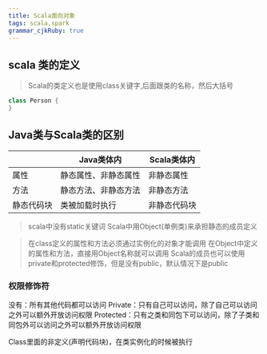 ```yaml
---
title: Scala面向对象
tags: scala,spark
grammar_cjkRuby: true
---
```


## scala 类的定义

> Scala的类定义也是使用class关键字,后面跟类的名称，然后大括号

``` scala
class Person {
}
```

## Java类与Scala类的区别

|    | Java类体内    | Scala类体内    |
| --- | --- | --- |
|  属性   |   静态属性、非静态属性  |非静态属性 |
|    方法 |    静态方法、非静态方法 |非静态方法 |
|   静态代码块  | 类被加载时执行    |非静态代码块 |

> scala中没有static关键词
> Scala中用Object(单例类)来承担静态的成员定义

> 在class定义的属性和方法必须通过实例化的对象才能调用
> 在Object中定义的属性和方法，直接用Object名称就可以调用
> Scala的成员也可以使用private和protected修饰，但是没有public，默认情况下是public

### 权限修饰符
没有：所有其他代码都可以访问
Private：只有自己可以访问，除了自己可以访问之外可以额外开放访问权限
Protected：只有之类和同包下可以访问，除了子类和同包外可以访问之外可以额外开放访问权限

Class里面的非定义(声明代码块)，在类实例化的时候被执行


## 构造方法

Java构造方法
1. 有默认无参构造方法
2. 自定义构造方法时，默认构造方法消失
3. 构造方法可以重载 [public 类名(参数列表){}]
4. 不同的构造方法地位是平等的

Scala构造方法

1. 有无参的默认构造方法
2. 构造方法也可以重载
3. 不同的构造方法之间地位不同，每个scala类都有一个唯一的主构造方法，除了主构造方法之外，所有的次构造方法体内都必须直接或间接的调用主构造方法来完成对象的构建
4. 主构造方法的声明在类声明后面来写，次构造方法是写在类体内的，他们的名字统一都叫this
5. 所有的次构造方法在方法体内必须直接或间接的调用主构造方法才能写自己的构造内容
6. 构造方法不需要返回值，它返回值是Unit类型

### 定义构造方法

``` scala
package top.xiesen.oo
class ConstructionTest(pattr1: String, pattr2: String) {
  // 属性1
  var attr1 = pattr1
  // 属性2
  var attr2 = pattr2

  // 副构造方法
  def this() = {
    this("", "") // 直接调用主构造方法
    println("------执行了副构造方法-------")
    this.attr2 = "副构造方法内赋值"
  }

  def this(pattr1: String) = {
    this() //没有直接调用构造方法，但是间接调用了主构造方法
    println("----执行了副构造方法二")
    this.attr1 = pattr1
  }
}

object ConstructionTestObj {
  def main(args: Array[String]): Unit = {
    val c1 = new ConstructionTest("aaa", "123")
    println(s"c1.attr1: ${c1.attr1}, c1.attr2: ${c1.attr2}")
    val c2 = new ConstructionTest()
    println(s"c2.attr1: ${c2.attr1}, c2.attr2: ${c2.attr2}")
  }
}
```
### 将主构造方法与属性进行合并

``` scala
package top.xiesen.oo
class AttributeDefine(var attr1: String, var attr2: Int,val valAttr: String, private var privateAttr: String) {
  var embobyAttr: String = ""
}

object AttributeDefineObj {
  def main(args: Array[String]): Unit = {
    val ad = new AttributeDefine("aaa",123,"常量","private")
    println(s"ad.attr1: ${ad.attr1}, ad.attr2: ${ad.attr2},ad.valAttr: ${ad.valAttr}")
    // 私有变量下不允许访问
//    println(s"ad.private: ${ad.privateAttr}")

    ad.embobyAttr = "内部声明的变量"
    println(s"ad.embobyAttr: ${ad.embobyAttr}")
  }
}
```

### 使用默认值定义构造方法

构造方法可以使用默认值参数，这样能够大大提高构造方法的灵活性

